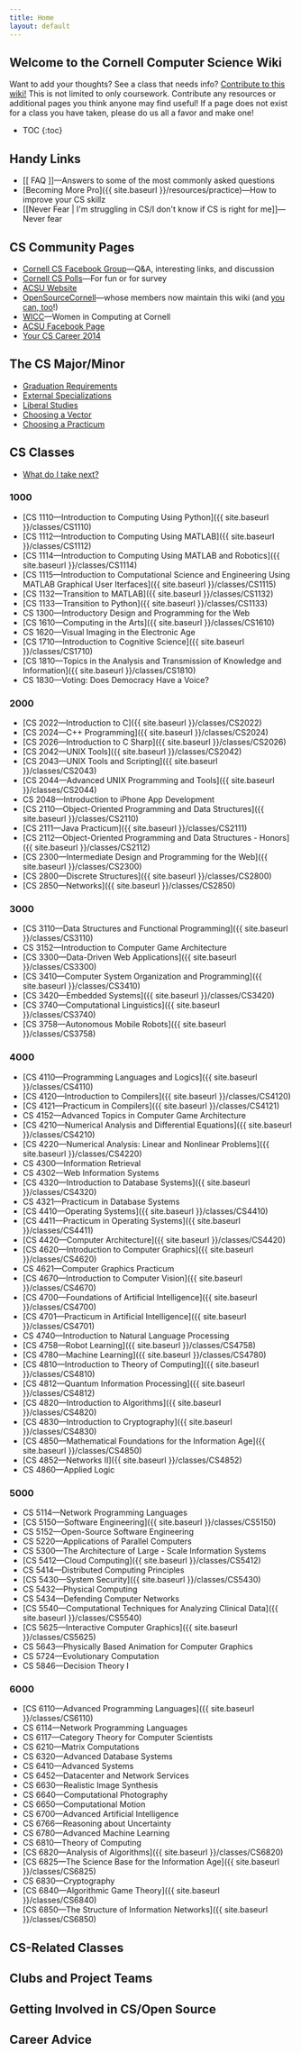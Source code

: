 ```yaml
---
title: Home
layout: default
---
```


## Welcome to the Cornell Computer Science Wiki

Want to add your thoughts? See a class that needs info? [Contribute to this wiki!](#) This is not limited to only coursework. Contribute any resources or additional pages you think anyone may find useful! If a page does not exist for a class you have taken, please do us all a favor and make one!

* TOC
{:toc}

## Handy Links
 - [[ FAQ ]]—Answers to some of the most commonly asked questions
 - [Becoming More Pro]({{ site.baseurl }}/resources/practice)—How to improve your CS skillz
 - [[Never Fear | I'm struggling in CS/I don't know if CS is right for me]]—Never fear

## CS Community Pages
 - [Cornell CS Facebook Group](https://www.facebook.com/groups/CornellCS/)—Q&A, interesting links, and discussion
 - [Cornell CS Polls](#)—For fun or for survey
 - [ACSU Website](http://www.acsu.cornell.edu)
 - [OpenSourceCornell](#)—whose members now maintain this wiki (and [you can, too](#)!)
 - [WICC](#)—Women in Computing at Cornell
 - [ACSU Facebook Page](https://www.facebook.com/CornellACSU)
 - [Your CS Career 2014](https://github.com/bcuccioli/superstar-talk/raw/master/pres.pdf)

## The CS Major/Minor

- [Graduation Requirements](#)
- [External Specializations](#)
- [Liberal Studies](#)
- [Choosing a Vector](#)
- [Choosing a Practicum](#)

## CS Classes

- [What do I take next?](#)

### 1000
 - [CS 1110—Introduction to Computing Using Python]({{ site.baseurl }}/classes/CS1110)
 - [CS 1112—Introduction to Computing Using MATLAB]({{ site.baseurl }}/classes/CS1112)
 - [CS 1114—Introduction to Computing Using MATLAB and Robotics]({{ site.baseurl }}/classes/CS1114)
 - [CS 1115—Introduction to Computational Science and Engineering Using MATLAB Graphical User Iterfaces]({{ site.baseurl }}/classes/CS1115)
 - [CS 1132—Transition to MATLAB]({{ site.baseurl }}/classes/CS1132)
 - [CS 1133—Transition to Python]({{ site.baseurl }}/classes/CS1133)
 - CS 1300—Introductory Design and Programming for the Web
 - [CS 1610—Computing in the Arts]({{ site.baseurl }}/classes/CS1610)
 - CS 1620—Visual Imaging in the Electronic Age
 - [CS 1710—Introduction to Cognitive Science]({{ site.baseurl }}/classes/CS1710)
 - [CS 1810—Topics in the Analysis and Transmission of Knowledge and Information]({{ site.baseurl }}/classes/CS1810)
 - CS 1830—Voting: Does Democracy Have a Voice?

### 2000
 - [CS 2022—Introduction to C]({{ site.baseurl }}/classes/CS2022)
 - [CS 2024—C++ Programming]({{ site.baseurl }}/classes/CS2024)
 - [CS 2026—Introduction to C Sharp]({{ site.baseurl }}/classes/CS2026)
 - [CS 2042—UNIX Tools]({{ site.baseurl }}/classes/CS2042)
 - [CS 2043—UNIX Tools and Scripting]({{ site.baseurl }}/classes/CS2043)
 - [CS 2044—Advanced UNIX Programming and Tools]({{ site.baseurl }}/classes/CS2044)
 - CS 2048—Introduction to iPhone App Development
 - [CS 2110—Object-Oriented Programming and Data Structures]({{ site.baseurl }}/classes/CS2110)
 - [CS 2111—Java Practicum]({{ site.baseurl }}/classes/CS2111)
 - [CS 2112—Object-Oriented Programming and Data Structures - Honors]({{ site.baseurl }}/classes/CS2112)
 - [CS 2300—Intermediate Design and Programming for the Web]({{ site.baseurl }}/classes/CS2300)
 - [CS 2800—Discrete Structures]({{ site.baseurl }}/classes/CS2800)
 - [CS 2850—Networks]({{ site.baseurl }}/classes/CS2850)

### 3000
 - [CS 3110—Data Structures and Functional Programming]({{ site.baseurl }}/classes/CS3110)
 - CS 3152—Introduction to Computer Game Architecture
 - [CS 3300—Data-Driven Web Applications]({{ site.baseurl }}/classes/CS3300)
 - [CS 3410—Computer System Organization and Programming]({{ site.baseurl }}/classes/CS3410)
 - [CS 3420—Embedded Systems]({{ site.baseurl }}/classes/CS3420)
 - [CS 3740—Computational Linguistics]({{ site.baseurl }}/classes/CS3740)
 - [CS 3758—Autonomous Mobile Robots]({{ site.baseurl }}/classes/CS3758)

### 4000
 - [CS 4110—Programming Languages and Logics]({{ site.baseurl }}/classes/CS4110)
 - [CS 4120—Introduction to Compilers]({{ site.baseurl }}/classes/CS4120)
 - [CS 4121—Practicum in Compilers]({{ site.baseurl }}/classes/CS4121)
 - CS 4152—Advanced Topics in Computer Game Architecture
 - [CS 4210—Numerical Analysis and Differential Equations]({{ site.baseurl }}/classes/CS4210)
 - [CS 4220—Numerical Analysis: Linear and Nonlinear Problems]({{ site.baseurl }}/classes/CS4220)
 - CS 4300—Information Retrieval
 - CS 4302—Web Information Systems
 - [CS 4320—Introduction to Database Systems]({{ site.baseurl }}/classes/CS4320)
 - CS 4321—Practicum in Database Systems
 - [CS 4410—Operating Systems]({{ site.baseurl }}/classes/CS4410)
 - [CS 4411—Practicum in Operating Systems]({{ site.baseurl }}/classes/CS4411)
 - [CS 4420—Computer Architecture]({{ site.baseurl }}/classes/CS4420)
 - [CS 4620—Introduction to Computer Graphics]({{ site.baseurl }}/classes/CS4620)
 - CS 4621—Computer Graphics Practicum
 - [CS 4670—Introduction to Computer Vision]({{ site.baseurl }}/classes/CS4670)
 - [CS 4700—Foundations of Artificial Intelligence]({{ site.baseurl }}/classes/CS4700)
 - [CS 4701—Practicum in Artificial Intelligence]({{ site.baseurl }}/classes/CS4701)
 - CS 4740—Introduction to Natural Language Processing
 - [CS 4758—Robot Learning]({{ site.baseurl }}/classes/CS4758)
 - [CS 4780—Machine Learning]({{ site.baseurl }}/classes/CS4780)
 - [CS 4810—Introduction to Theory of Computing]({{ site.baseurl }}/classes/CS4810)
 - [CS 4812—Quantum Information Processing]({{ site.baseurl }}/classes/CS4812)
 - [CS 4820—Introduction to Algorithms]({{ site.baseurl }}/classes/CS4820)
 - [CS 4830—Introduction to Cryptography]({{ site.baseurl }}/classes/CS4830)
 - [CS 4850—Mathematical Foundations for the Information Age]({{ site.baseurl }}/classes/CS4850)
 - [CS 4852—Networks II]({{ site.baseurl }}/classes/CS4852)
 - CS 4860—Applied Logic

### 5000
 - CS 5114—Network Programming Languages
 - [CS 5150—Software Engineering]({{ site.baseurl }}/classes/CS5150)
 - CS 5152—Open-Source Software Engineering
 - CS 5220—Applications of Parallel Computers
 - CS 5300—The Architecture of Large - Scale Information Systems
 - [CS 5412—Cloud Computing]({{ site.baseurl }}/classes/CS5412)
 - CS 5414—Distributed Computing Principles
 - [CS 5430—System Security]({{ site.baseurl }}/classes/CS5430)
 - CS 5432—Physical Computing
 - CS 5434—Defending Computer Networks
 - [CS 5540—Computational Techniques for Analyzing Clinical Data]({{ site.baseurl }}/classes/CS5540)
 - [CS 5625—Interactive Computer Graphics]({{ site.baseurl }}/classes/CS5625)
 - CS 5643—Physically Based Animation for Computer Graphics
 - CS 5724—Evolutionary Computation
 - CS 5846—Decision Theory I

### 6000
 - [CS 6110—Advanced Programming Languages]({{ site.baseurl }}/classes/CS6110)
 - CS 6114—Network Programming Languages
 - CS 6117—Category Theory for Computer Scientists
 - CS 6210—Matrix Computations
 - CS 6320—Advanced Database Systems
 - CS 6410—Advanced Systems
 - CS 6452—Datacenter and Network Services
 - CS 6630—Realistic Image Synthesis
 - CS 6640—Computational Photography
 - CS 6650—Computational Motion
 - CS 6700—Advanced Artificial Intelligence
 - CS 6766—Reasoning about Uncertainty
 - CS 6780—Advanced Machine Learning
 - CS 6810—Theory of Computing
 - [CS 6820—Analysis of Algorithms]({{ site.baseurl }}/classes/CS6820)
 - [CS 6825—The Science Base for the Information Age]({{ site.baseurl }}/classes/CS6825)
 - CS 6830—Cryptography
 - [CS 6840—Algorithmic Game Theory]({{ site.baseurl }}/classes/CS6840)
 - [CS 6850—The Structure of Information Networks]({{ site.baseurl }}/classes/CS6850)

## CS-Related Classes

## Clubs and Project Teams

## Getting Involved in CS/Open Source

## Career Advice
